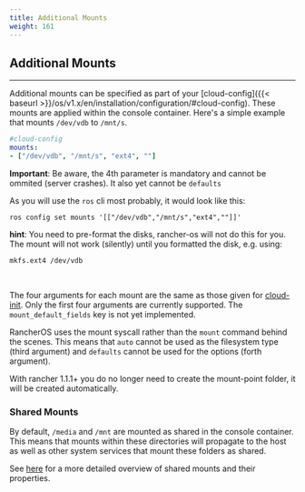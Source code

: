 ```yaml
---
title: Additional Mounts
weight: 161
---
```


## Additional Mounts
---

Additional mounts can be specified as part of your [cloud-config]({{< baseurl >}}/os/v1.x/en/installation/configuration/#cloud-config). These mounts are applied within the console container. Here's a simple example that mounts `/dev/vdb` to `/mnt/s`.

```yaml
#cloud-config
mounts:
- ["/dev/vdb", "/mnt/s", "ext4", ""]
```

**Important**: Be aware, the 4th parameter is mandatory and cannot be ommited (server crashes). It also yet cannot be `defaults`

As you will use the `ros` cli most probably, it would look like this:

```
ros config set mounts '[["/dev/vdb","/mnt/s","ext4",""]]'
```

**hint**: You need to pre-format the disks, rancher-os will not do this for you. The mount will not work (silently) until you formatted the disk, e.g. using:

```
mkfs.ext4 /dev/vdb
```

<br>

The four arguments for each mount are the same as those given for [cloud-init](https://cloudinit.readthedocs.io/en/latest/topics/examples.html#adjust-mount-points-mounted). Only the first four arguments are currently supported. The `mount_default_fields` key is not yet implemented.

RancherOS uses the mount syscall rather than the `mount` command behind the scenes. This means that `auto` cannot be used as the filesystem type (third argument) and `defaults` cannot be used for the options (forth argument).

With rancher 1.1.1+ you do no longer need to create the mount-point folder, it will be created automatically.

### Shared Mounts

By default, `/media` and `/mnt` are mounted as shared in the console container. This means that mounts within these directories will propagate to the host as well as other system services that mount these folders as shared.

See [here](https://www.kernel.org/doc/Documentation/filesystems/sharedsubtree.txt) for a more detailed overview of shared mounts and their properties.
